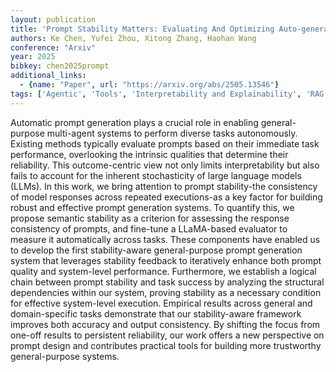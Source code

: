 ```yaml
---
layout: publication
title: 'Prompt Stability Matters: Evaluating And Optimizing Auto-generated Prompt In General-purpose Systems'
authors: Ke Chen, Yufei Zhou, Xitong Zhang, Haohan Wang
conference: "Arxiv"
year: 2025
bibkey: chen2025prompt
additional_links:
  - {name: "Paper", url: "https://arxiv.org/abs/2505.13546"}
tags: ['Agentic', 'Tools', 'Interpretability and Explainability', 'RAG', 'Model Architecture', 'Reinforcement Learning', 'Attention Mechanism', 'Agent', 'Prompting']
---
```

Automatic prompt generation plays a crucial role in enabling general-purpose multi-agent systems to perform diverse tasks autonomously. Existing methods typically evaluate prompts based on their immediate task performance, overlooking the intrinsic qualities that determine their reliability. This outcome-centric view not only limits interpretability but also fails to account for the inherent stochasticity of large language models (LLMs). In this work, we bring attention to prompt stability-the consistency of model responses across repeated executions-as a key factor for building robust and effective prompt generation systems. To quantify this, we propose semantic stability as a criterion for assessing the response consistency of prompts, and fine-tune a LLaMA-based evaluator to measure it automatically across tasks. These components have enabled us to develop the first stability-aware general-purpose prompt generation system that leverages stability feedback to iteratively enhance both prompt quality and system-level performance. Furthermore, we establish a logical chain between prompt stability and task success by analyzing the structural dependencies within our system, proving stability as a necessary condition for effective system-level execution. Empirical results across general and domain-specific tasks demonstrate that our stability-aware framework improves both accuracy and output consistency. By shifting the focus from one-off results to persistent reliability, our work offers a new perspective on prompt design and contributes practical tools for building more trustworthy general-purpose systems.
